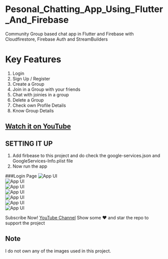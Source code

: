 # Pesonal_Chatting_App_Using_Flutter_And_Firebase
Community Group based chat app in Flutter and Firebase with Cloudfirestore, Firebase Auth and StreamBuilders

# Key Features
1. Login
2. Sign Up / Register
3. Create a Group
4. Join in a Group with your friends
5. Chat with joinies in a group
6. Delete a Group
7. Check own Profile Details
8. Know Group Details 

## [Watch it on YouTube](https://youtube.com/@TechyVishwajeet)
 
 ## SETTING IT UP
 1. Add firbease to this project and do check the google-services.json and GoogleServices-Info.plist file
 2. Now run the app
 
###Login Page
![App UI](./mages/chatapp.png) <br>
![App UI](./mages/chatapp.png) <br>
![App UI](./mages/chatapp.png) <br>
![App UI](./mages/chatapp.png) <br>
![App UI](./mages/chatapp.png) <br>
![App UI](./mages/chatapp.png) <br>
![App UI](./mages/chatapp.png) <br>
 
Subscribe Now! <a href="https://youtube.com/@TechyVishwajeet">YouTube Channel</a>
Show some :heart: and star the repo to support the project


<h3></h3>
 

## Note
 I do not own any of the images used in this project.